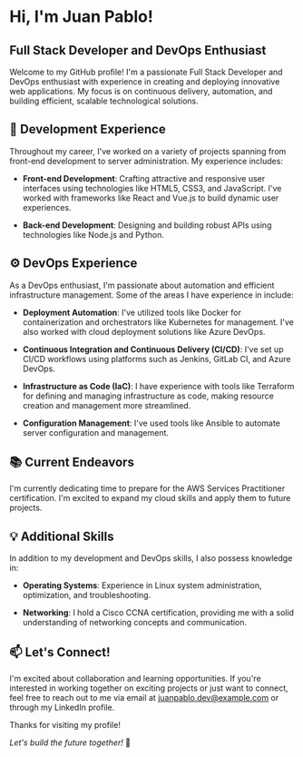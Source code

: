 # Hi, I'm Juan Pablo!

## Full Stack Developer and DevOps Enthusiast

Welcome to my GitHub profile! I'm a passionate Full Stack Developer and DevOps enthusiast with experience in creating and deploying innovative web applications. My focus is on continuous delivery, automation, and building efficient, scalable technological solutions.

## 🚀 Development Experience

Throughout my career, I've worked on a variety of projects spanning from front-end development to server administration. My experience includes:

- **Front-end Development**: Crafting attractive and responsive user interfaces using technologies like HTML5, CSS3, and JavaScript. I've worked with frameworks like React and Vue.js to build dynamic user experiences.

- **Back-end Development**: Designing and building robust APIs using technologies like Node.js and Python.

## ⚙️ DevOps Experience

As a DevOps enthusiast, I'm passionate about automation and efficient infrastructure management. Some of the areas I have experience in include:

- **Deployment Automation**: I've utilized tools like Docker for containerization and orchestrators like Kubernetes for management. I've also worked with cloud deployment solutions like Azure DevOps.

- **Continuous Integration and Continuous Delivery (CI/CD)**: I've set up CI/CD workflows using platforms such as Jenkins, GitLab CI, and Azure DevOps.

- **Infrastructure as Code (IaC)**: I have experience with tools like Terraform for defining and managing infrastructure as code, making resource creation and management more streamlined.

- **Configuration Management**: I've used tools like Ansible to automate server configuration and management.

## 📚 Current Endeavors

I'm currently dedicating time to prepare for the AWS Services Practitioner certification. I'm excited to expand my cloud skills and apply them to future projects.

## 💡 Additional Skills

In addition to my development and DevOps skills, I also possess knowledge in:

- **Operating Systems**: Experience in Linux system administration, optimization, and troubleshooting.

- **Networking**: I hold a Cisco CCNA certification, providing me with a solid understanding of networking concepts and communication.

## 📫 Let's Connect!

I'm excited about collaboration and learning opportunities. If you're interested in working together on exciting projects or just want to connect, feel free to reach out to me via email at juanpablo.dev@example.com or through my LinkedIn profile.

Thanks for visiting my profile!

*Let's build the future together!* 🌟

